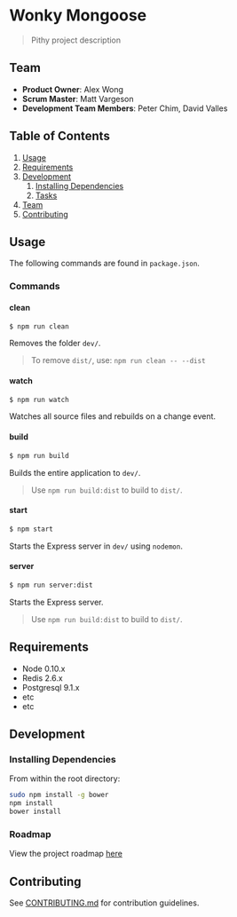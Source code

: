 # Wonky Mongoose

> Pithy project description

## Team

  - __Product Owner__: Alex Wong
  - __Scrum Master__: Matt Vargeson
  - __Development Team Members__: Peter Chim, David Valles

## Table of Contents

1. [Usage](#Usage)
1. [Requirements](#requirements)
1. [Development](#development)
    1. [Installing Dependencies](#installing-dependencies)
    1. [Tasks](#tasks)
1. [Team](#team)
1. [Contributing](#contributing)

## Usage

The following commands are found in `package.json`.

### Commands

#### clean

```sh
$ npm run clean
```
Removes the folder `dev/`.

> To remove `dist/`, use: `npm run clean -- --dist`

#### watch

```sh
$ npm run watch
```
Watches all source files and rebuilds on a change event.

#### build

```sh
$ npm run build
```
Builds the entire application to `dev/`.

> Use `npm run build:dist` to build to `dist/`.

#### start

```sh
$ npm start
```
Starts the Express server in `dev/` using `nodemon`.

#### server

```sh
$ npm run server:dist
```
Starts the Express server.

> Use `npm run build:dist` to build to `dist/`.

## Requirements

- Node 0.10.x
- Redis 2.6.x
- Postgresql 9.1.x
- etc
- etc

## Development

### Installing Dependencies

From within the root directory:

```sh
sudo npm install -g bower
npm install
bower install
```

### Roadmap

View the project roadmap [here](LINK_TO_PROJECT_ISSUES)


## Contributing

See [CONTRIBUTING.md](CONTRIBUTING.md) for contribution guidelines.

